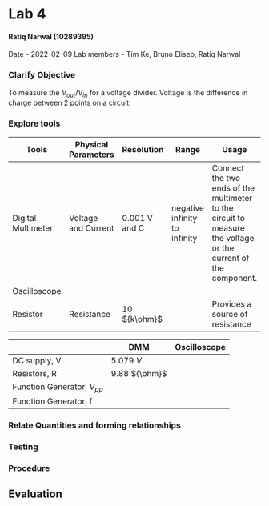 # Lab 4
#### Ratiq Narwal (10289395)
Date - 2022-02-09
Lab members - Tim Ke, Bruno Eliseo, Ratiq Narwal

### Clarify Objective
To measure the ${V_{out}/V_{in}}$ for a voltage divider.
Voltage is the difference in charge between 2 points on a circuit.


### Explore tools
| Tools              | Physical Parameters | Resolution    | Range                         | Usage                                                                                                         | Uncertainty |
| ------------------ | ------------------- | ------------- | ----------------------------- | ------------------------------------------------------------------------------------------------------------- | ----------- |
| Digital Multimeter | Voltage and Current | 0.001 V and C | negative infinity to infinity | Connect the two ends of the multimeter to the circuit to measure the voltage or the current of the component. | 0.001       |
| Oscilloscope       |                     |               |                               |                                                                                                               |             |
| Resistor           | Resistance          | 10 ${k\ohm}$  |                               | Provides a source of resistance                                                                               |             |


|                                | DMM           | Oscilloscope |
| ------------------------------ | ------------- | ------------ |
| DC supply, V                   | 5.079 *V*       |              |
| Resistors, R                   | 9.88 ${\ohm}$ |              |
| Function Generator, ${V_{pp}}$ |               |              |
| Function Generator, f          |               |              |


### Relate Quantities and forming relationships

### Testing

### Procedure

## Evaluation